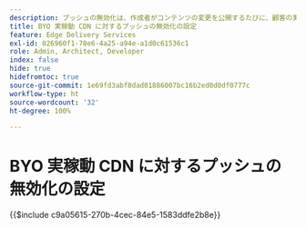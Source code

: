 ```yaml
---
description: プッシュの無効化は、作成者がコンテンツの変更を公開するたびに、顧客の実稼動 CDN（「www.yourdomain.com」など）のコンテンツを自動的に削除します。
title: BYO 実稼動 CDN に対するプッシュの無効化の設定
feature: Edge Delivery Services
exl-id: 026960f1-78e6-4a25-a94e-a1d0c61536c1
role: Admin, Architect, Developer
index: false
hide: true
hidefromtoc: true
source-git-commit: 1e69fd3abf8dad01886007bc16b2ed0d0df0777c
workflow-type: ht
source-wordcount: '32'
ht-degree: 100%

---
```


# BYO 実稼動 CDN に対するプッシュの無効化の設定

{{$include c9a05615-270b-4cec-84e5-1583ddfe2b8e}}
